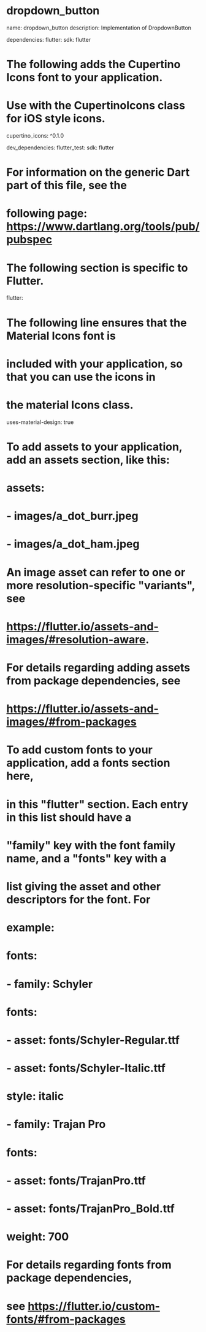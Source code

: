 # dropdown_button
name: dropdown_button
description: Implementation of DropdownButton

dependencies:
  flutter:
    sdk: flutter

  # The following adds the Cupertino Icons font to your application.
  # Use with the CupertinoIcons class for iOS style icons.
  cupertino_icons: ^0.1.0

dev_dependencies:
  flutter_test:
    sdk: flutter


# For information on the generic Dart part of this file, see the
# following page: https://www.dartlang.org/tools/pub/pubspec

# The following section is specific to Flutter.
flutter:

  # The following line ensures that the Material Icons font is
  # included with your application, so that you can use the icons in
  # the material Icons class.
  uses-material-design: true

  # To add assets to your application, add an assets section, like this:
  # assets:
  #  - images/a_dot_burr.jpeg
  #  - images/a_dot_ham.jpeg

  # An image asset can refer to one or more resolution-specific "variants", see
  # https://flutter.io/assets-and-images/#resolution-aware.

  # For details regarding adding assets from package dependencies, see
  # https://flutter.io/assets-and-images/#from-packages

  # To add custom fonts to your application, add a fonts section here,
  # in this "flutter" section. Each entry in this list should have a
  # "family" key with the font family name, and a "fonts" key with a
  # list giving the asset and other descriptors for the font. For
  # example:
  # fonts:
  #   - family: Schyler
  #     fonts:
  #       - asset: fonts/Schyler-Regular.ttf
  #       - asset: fonts/Schyler-Italic.ttf
  #         style: italic
  #   - family: Trajan Pro
  #     fonts:
  #       - asset: fonts/TrajanPro.ttf
  #       - asset: fonts/TrajanPro_Bold.ttf
  #         weight: 700
  #
  # For details regarding fonts from package dependencies, 
  # see https://flutter.io/custom-fonts/#from-packages
